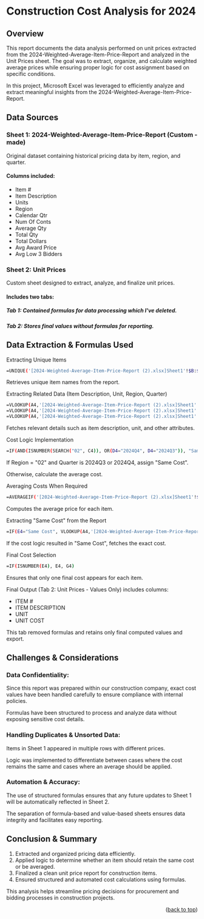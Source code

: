 # Construction Cost Analysis for 2024

## Overview

This report documents the data analysis performed on unit prices extracted from the 2024-Weighted-Average-Item-Price-Report and analyzed in the Unit Prices sheet. The goal was to extract, organize, and calculate weighted average prices while ensuring proper logic for cost assignment based on specific conditions.

In this project, Microsoft Excel was leveraged to efficiently analyze and extract meaningful insights from the 2024-Weighted-Average-Item-Price-Report.

## Data Sources

### Sheet 1: 2024-Weighted-Average-Item-Price-Report (Custom - made)

Original dataset containing historical pricing data by item, region, and quarter.

#### Columns included: 
* Item #
* Item Description
* Units
* Region
* Calendar Qtr
* Num Of Conts
* Average Qty
* Total Qty
* Total Dollars
* Avg Award Price
* Avg Low 3 Bidders

### Sheet 2: Unit Prices

Custom sheet designed to extract, analyze, and finalize unit prices.

#### Includes two tabs:

##### Tab 1: Contained formulas for data processing which I've deleted.

##### Tab 2: Stores final values without formulas for reporting.

## Data Extraction & Formulas Used

Extracting Unique Items
```sh
=UNIQUE('[2024-Weighted-Average-Item-Price-Report (2).xlsx]Sheet1'!$B:$B)
```
Retrieves unique item names from the report.

Extracting Related Data (Item Description, Unit, Region, Quarter)
```sh
=VLOOKUP(A4,'[2024-Weighted-Average-Item-Price-Report (2).xlsx]Sheet1'!$B:$C, 2, FALSE)
=VLOOKUP(A4,'[2024-Weighted-Average-Item-Price-Report (2).xlsx]Sheet1'!$B:$D, 3, FALSE)
=VLOOKUP(A4,'[2024-Weighted-Average-Item-Price-Report (2).xlsx]Sheet1'!$B:$E, 4, FALSE)
```
Fetches relevant details such as item description, unit, and other attributes.

Cost Logic Implementation
```sh
=IF(AND(ISNUMBER(SEARCH("02", C4)), OR(D4="2024Q4", D4="2024Q3")), "Same Cost", AVERAGEIF('[2024-Weighted-Average-Item-Price-Report (2).xlsx]Sheet1'!$B:$B, A4, '[2024-Weighted-Average-Item-Price-Report (2).xlsx]Sheet1'!$J:$J))
```
If Region = "02" and Quarter is 2024Q3 or 2024Q4, assign "Same Cost".

Otherwise, calculate the average cost.

Averaging Costs When Required
```sh
=AVERAGEIF('[2024-Weighted-Average-Item-Price-Report (2).xlsx]Sheet1'!$B:$B, A4, '[2024-Weighted-Average-Item-Price-Report (2).xlsx]Sheet1'!$J:$J)
```
Computes the average price for each item.

Extracting "Same Cost" from the Report
```sh
=IF(E4="Same Cost", VLOOKUP(A4,'[2024-Weighted-Average-Item-Price-Report (2).xlsx]Sheet1'!$B:$J, 9, FALSE), "NA")
```
If the cost logic resulted in "Same Cost", fetches the exact cost.

Final Cost Selection
```sh
=IF(ISNUMBER(E4), E4, G4)
```
Ensures that only one final cost appears for each item.

Final Output (Tab 2: Unit Prices - Values Only) includes columns:
* ITEM #
* ITEM DESCRIPTION
* UNIT
* UNIT COST

This tab removed formulas and retains only final computed values and export.

## Challenges & Considerations

### Data Confidentiality:

Since this report was prepared within our construction company, exact cost values have been handled carefully to ensure compliance with internal policies.

Formulas have been structured to process and analyze data without exposing sensitive cost details.

### Handling Duplicates & Unsorted Data:

Items in Sheet 1 appeared in multiple rows with different prices.

Logic was implemented to differentiate between cases where the cost remains the same and cases where an average should be applied.

### Automation & Accuracy:

The use of structured formulas ensures that any future updates to Sheet 1 will be automatically reflected in Sheet 2.

The separation of formula-based and value-based sheets ensures data integrity and facilitates easy reporting.



## Conclusion & Summary

1. Extracted and organized pricing data efficiently.
2. Applied logic to determine whether an item should retain the same cost or be averaged.
3. Finalized a clean unit price report for construction items.
4. Ensured structured and automated cost calculations using formulas.

This analysis helps streamline pricing decisions for procurement and bidding processes in construction projects.

<p align="right">(<a href="#readme-top">back to top</a>)</p>
